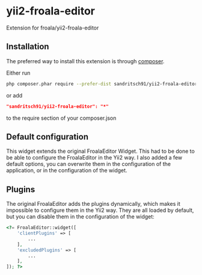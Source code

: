 yii2-froala-editor
====================================

Extension for froala/yii2-froala-editor


Installation
------------

The preferred way to install this extension is through [composer](http://getcomposer.org/download/).

Either run

```bash
php composer.phar require --prefer-dist sandritsch91/yii2-froala-editor
```

or add 

```json
"sandritsch91/yii2-froala-editor": "*"
```

to the require section of your composer.json

## Default configuration

This widget extends the original FroalaEditor Widget.
This had to be done to be able to configure the FroalaEditor in the Yii2 way. I also added a few default options, you
can overwrite them in the configuration of the application, or in the configuration of the widget.

## Plugins

The original FroalaEditor adds the plugins dynamically, which makes it impossible to configure them in the Yii2 way.
They are all loaded by default, but you can disable them in the configuration of the widget:

```php
<?= FroalaEditor::widget([
    'clientPlugins' => [
        ...
    ],
    'excludedPlugins' => [
        ...
    ],
]); ?>
```
